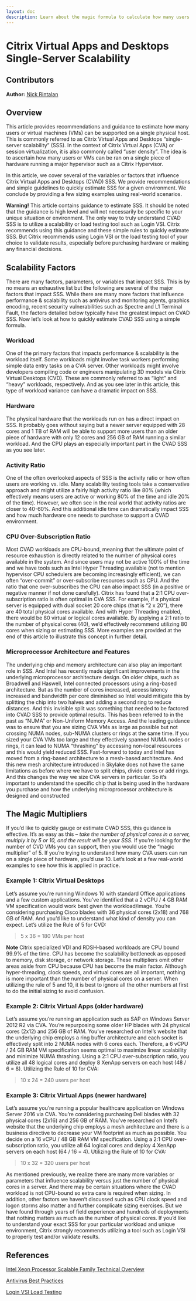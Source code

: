 ```yaml
---
layout: doc
description: Learn about the magic formula to calculate how many users you can have on a single server, what are the different variables that have an impact on scalability and recommendations to improve it.
---
```

# Citrix Virtual Apps and Desktops Single-Server Scalability

## Contributors

**Author:** [Nick Rintalan](https://www.citrix.com/blogs/author/nicholasr/)

## Overview

This article provides recommendations and guidance to estimate how many users or virtual machines (VMs) can be supported on a single physical host. This is commonly referred to as Citrix Virtual Apps and Desktops “single-server scalability” (SSS). In the context of Citrix Virtual Apps (CVA) or session virtualization, it is also commonly called “user density”. The idea is to ascertain how many users or VMs can be ran on a single piece of hardware running a major hypervisor such as a Citrix Hypervisor.

In this article, we cover several of the variables or factors that influence Citrix Virtual Apps and Desktops (CVAD) SSS. We provide recommendations and simple guidelines to quickly estimate SSS for a given environment. We conclude by providing a few sizing examples using real-world scenarios.

**Warning!** This article contains guidance to estimate SSS. It should be noted that the guidance is high level and will not necessarily be specific to your unique situation or environment. The only way to truly understand CVAD SSS is to utilize a scalability or load testing tool such as Login VSI. Citrix recommends using this guidance and these simple rules to quickly estimate SSS. But Citrix recommends using Login VSI or the load testing tool of your choice to validate results, especially before purchasing hardware or making any financial decisions.

## Scalability Factors

There are many factors, parameters, or variables that impact SSS. This is by no means an exhaustive list but the following are several of the major factors that impact SSS. While there are many more factors that influence performance & scalability such as antivirus and monitoring agents, graphics encoding, recent security vulnerabilities such as Spectre and L1 Terminal Fault, the factors detailed below typically have the greatest impact on CVAD SSS. Now let’s look at how to quickly estimate CVAD SSS using a simple formula.

### Workload

One of the primary factors that impacts performance & scalability is the workload itself. Some workloads might involve task workers performing simple data entry tasks on a CVA server. Other workloads might involve developers compiling code or engineers manipulating 3D models via Citrix Virtual Desktops (CVD). These are commonly referred to as “light” and “heavy” workloads, respectively. And as you see later in this article, this type of workload variance can have a dramatic impact on SSS.

### Hardware

The physical hardware that the workloads run on has a direct impact on SSS. It probably goes without saying but a newer server equipped with 28 cores and 1 TB of RAM will be able to support more users than an older piece of hardware with only 12 cores and 256 GB of RAM running a similar workload. And the CPU plays an especially important part in the CVAD SSS as you see later.

### Activity Ratio

One of the often overlooked aspects of SSS is the activity ratio or how often users are working vs. idle. Many scalability testing tools take a conservative approach and might utilize a fairly high activity ratio like 80% (which effectively means users are active or working 80% of the time and idle 20% of the time). However, we often see in the real world that activity ratios are closer to 40-60%. And this additional idle time can dramatically impact SSS and how much hardware one needs to purchase to support a CVAD environment.

### CPU Over-Subscription Ratio

Most CVAD workloads are CPU-bound, meaning that the ultimate point of resource exhaustion is directly related to the number of physical cores available in the system. And since users may not be active 100% of the time and we have tools such as Intel Hyper Threading available (not to mention hypervisor CPU schedulers are becoming increasingly efficient), we can often “over-commit” or over-subscribe resources such as CPU. And the ratio that one over-subscribes the CPU can also impact SSS (in a positive or negative manner if not done carefully). Citrix has found that a 2:1 CPU over-subscription ratio is often optimal in CVA SSS. For example, if a physical server is equipped with dual socket 20 core chips (that is “2 x 20”), there are 40 total physical cores available. And with Hyper Threading enabled, there would be 80 virtual or logical cores available. By applying a 2:1 ratio to the number of physical cores (40), we’d effectively recommend utilizing 80 cores when sizing or estimating SSS. More examples are provided at the end of this article to illustrate this concept in further detail.

### Microprocessor Architecture and Features

The underlying chip and memory architecture can also play an important role in SSS. And Intel has recently made significant improvements in the underlying microprocessor architecture design. On older chips, such as Broadwell and Haswell, Intel connected processors using a ring-based architecture. But as the number of cores increased, access latency increased and bandwidth per core diminished so Intel would mitigate this by splitting the chip into two halves and adding a second ring to reduce distances. And this invisible split was something that needed to be factored into CVAD SSS to provide optimal results. This has been referred to in the past as “NUMA” or Non-Uniform Memory Access. And the leading guidance was to ensure that you are sizing CVA VMs as large as possible but not crossing NUMA nodes, sub-NUMA clusters or rings at the same time. If you sized your CVA VMs too large and they effectively spanned NUMA nodes or rings, it can lead to NUMA “thrashing” by accessing non-local resources and this would yield reduced SSS. Fast-forward to today and Intel has moved from a ring-based architecture to a mesh-based architecture. And this new mesh architecture introduced in Skylake does not have the same limitations as before where we have to split chips, divide cores or add rings. And this changes the way we size CVA servers in particular. So it’s important to understand the specific chip that is being used in the hardware you purchase and how the underlying microprocessor architecture is designed and constructed

## The Magic Multipliers

If you’d like to quickly gauge or estimate CVAD SSS, this guidance is effective. It’s as easy as this – *take the number of physical cores in a server, multiply it by 5 or 10, and the result will be your SSS.* If you’re looking for the number of CVD VMs you can support, then you would use the “magic multiplier” of 5. If you’re trying to understand how many CVA users can run on a single piece of hardware, you’d use 10. Let’s look at a few real-world examples to see how this is applied in practice.

### Example 1: Citrix Virtual Desktops

Let’s assume you’re running Windows 10 with standard Office applications and a few custom applications. You’ve identified that a 2 vCPU / 4 GB RAM VM specification would work best given the workload/image. You’re considering purchasing Cisco blades with 36 physical cores (2x18) and 768 GB of RAM. And you’d like to understand what kind of density you can expect. Let’s utilize the Rule of 5 for CVD:

> 5 x 36 = 180 VMs per host

**Note** Citrix specialized VDI and RDSH-based workloads are CPU bound 99.9% of the time. CPU has become the scalability bottleneck as opposed to memory, disk storage, or network storage. These multipliers omit other areas aside from CPU because CPU has become the main factor.  Although hyper-threading, clock speeds, and virtual cores are all important, nothing is more important than the number of physical cores on a server. When utilizing the rule of 5 and 10, it is best to ignore all the other numbers at first to do the initial sizing to avoid confusion. 

### Example 2: Citrix Virtual Apps (older hardware)

Let’s assume you’re running an application such as SAP on Windows Server 2012 R2 via CVA. You’re repurposing some older HP blades with 24 physical cores (2x12) and 256 GB of RAM. You’ve researched on Intel’s website that the underlying chip employs a ring buffer architecture and each socket is effectively split into 2 NUMA nodes with 6 cores each. Therefore, a 6 vCPU / 24 GB RAM VM specification seems optimal to maximize linear scalability and minimize NUMA thrashing. Using a 2:1 CPU over-subscription ratio, you utilize all 48 logical cores and deploy 8 XenApp servers on each host (48 / 6 = 8). Utilizing the Rule of 10 for CVA:

> 10 x 24 = 240 users per host

### Example 3: Citrix Virtual Apps (newer hardware)

Let’s assume you’re running a popular healthcare application on Windows Server 2016 via CVA. You’re considering purchasing Dell blades with 32 physical cores (2x16) and 256 GB of RAM. You’ve researched on Intel’s website that the underlying chip employs a mesh architecture and there is a business directive to decrease your VM footprint as much as possible. You decide on a 16 vCPU / 48 GB RAM VM specification. Using a 2:1 CPU over-subscription ratio, you utilize all 64 logical cores and deploy 4 XenApp servers on each host (64 / 16 = 4). Utilizing the Rule of 10 for CVA:

> 10 x 32 = 320 users per host

As mentioned previously, we realize there are many more variables or parameters that influence scalability versus just the number of physical cores in a server. And there may be certain situations where the CVAD workload is not CPU-bound so extra care is required when sizing. In addition, other factors we haven’t discussed such as CPU clock speed and logon storms also matter and further complicate sizing exercises. But we have found through years of field experience and hundreds of deployments that nothing matters as much as the number of physical cores. If you’d like to understand your exact SSS for your particular workload and unique environment, Citrix strongly recommends utilizing a tool such as Login VSI to properly test and/or validate results.

## References

[Intel Xeon Processor Scalable Family Technical Overview](https://software.intel.com/en-us/articles/intel-xeon-processor-scalable-family-technical-overview)

[Antivirus Best Practices](/en-us/tech-zone/build/tech-papers/antivirus-best-practices.html)

[Login VSI Load Testing](https://www.loginvsi.com/products/application-and-capacity-load-testing)

